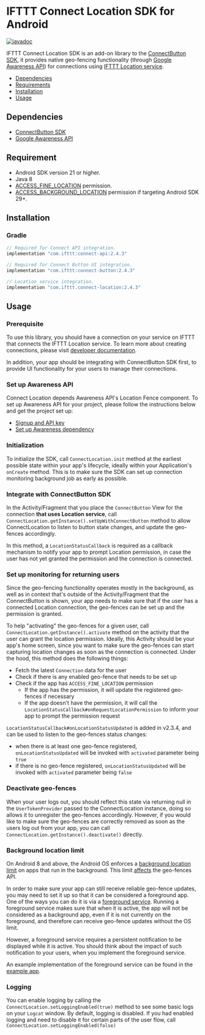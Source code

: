 # IFTTT Connect Location SDK for Android

[![javadoc](https://javadoc.io/badge2/com.ifttt/connect-location/javadoc.svg)](https://javadoc.io/doc/com.ifttt/connect-location)

IFTTT Connect Location SDK is an add-on library to the [ConnectButton SDK](https://github.com/IFTTT/ConnectSDK-Android/blob/master/README.md), it provides native geo-fencing functionality (through [Google Awareness API](https://developers.google.com/awareness)) for connections using [IFTTT Location service](https://ifttt.com/location).

* [Dependencies](#)
* [Requirements](#)
* [Installation](#)
* [Usage](#)

## Dependencies
* [ConnectButton SDK](https://github.com/IFTTT/ConnectSDK-Android)
* [Google Awareness API](https://developers.google.com/awareness)

## Requirement
* Android SDK version 21 or higher.
* Java 8
* [ACCESS_FINE_LOCATION](https://developer.android.com/reference/android/Manifest.permission#ACCESS_FINE_LOCATION) permission.
* [ACCESS_BACKGROUND_LOCATION](https://developer.android.com/reference/android/Manifest.permission#ACCESS_BACKGROUND_LOCATION) permission if targeting Android SDK 29+.

## Installation
### Gradle
```groovy
// Required for Connect API integration.
implementation "com.ifttt:connect-api:2.4.3"

// Required for Connect Button UI integration.
implementation "com.ifttt:connect-button:2.4.3"

// Location service integration. 
implementation "com.ifttt.connect-location:2.4.3"
```

## Usage
### Prerequisite
To use this library, you should have a connection on your service on IFTTT that connects the IFTTT Location service. To learn more about creating connections, please visit [developer documentation](https://platform.ifttt.com/docs/connections).

In addition, your app should be integrating with ConnectButton SDK first, to provide UI functionality for your users to manage their connections.
### Set up Awareness API
Connect Location depends Awareness API's Location Fence component. To set up Awareness API for your project, please follow the instructions below and get the project set up:
* [Signup and API key](https://developers.google.com/awareness/android-api/get-a-key)
* [Set up Awareness dependency](https://developers.google.com/awareness/android-api/get-started)

### Initialization
To initialize the SDK, call `ConnectLocation.init` method at the earliest possible state within your app's lifecycle, ideally within your Application's `onCreate` method. This is to make sure the SDK can set up connection monitoring background job as early as possible.

### Integrate with ConnectButton SDK
In the Activity/Fragment that you place the `ConnectButton` View for the connection **that uses Location service**, call `ConnectLocation.getInstance().setUpWithConnectButton` method to allow ConnectLocation to listen to button state changes, and update the geo-fences accordingly.

In this method, a `LocationStatusCallback` is required as a callback mechanism to notify your app to prompt Location permission, in case the user has not yet granted the permission and the connection is connected.

### Set up monitoring for returning users
Since the geo-fencing functionality operates mostly in the background, as well as in context that's outside of the Activity/Fragment that the ConnectButton is shown, your app needs to make sure that if the user has a connected Location connection, the geo-fences can be set up and the permission is granted.

To help "activating" the geo-fences for a given user, call `ConnectLocation.getInstance().activate` method on the activity that the user can grant the location permission. Ideally, this Activity should be your app's home screen, since you want to make sure the geo-fences can start capturing location changes as soon as the connection is connected. Under the hood, this method does the following things:
* Fetch the latest `Connection` data for the user
* Check if there is any enabled geo-fence that needs to be set up
* Check if the app has `ACCESS_FINE_LOCATION` permission
  * If the app has the permission, it will update the registered geo-fences if necessary
  * If the app doesn't have the permission, it will call the `LocationStatusCallback#onRequestLocationPermission` to inform your app to prompt the permission request

`LocationStatusCallback#onLocationStatusUpdated` is added in v2.3.4, and can be used to listen to the geo-fences status changes:
* when there is at least one geo-fence registered, `onLocationStatusUpdated` will be invoked with `activated` parameter being `true`
* if there is no geo-fence registered, `onLocationStatusUpdated` will be invoked with `activated` parameter being `false`

### Deactivate geo-fences
When your user logs out, you should reflect this state via returning null in the `UserTokenProvider` passed to the ConnectLocation instance, doing so allows it to unregister the geo-fences accordingly. However, if you would like to make sure the geo-fences are correctly removed as soon as the users log out from your app, you can call `ConnectLocation.getInstance().deactivate()` directly.

### Background location limit
On Android 8 and above, the Android OS enforces a [background location limit](https://developer.android.com/about/versions/oreo/background-location-limits) on apps that run in the background. This limit [affects](https://developer.android.com/about/versions/oreo/background-location-limits#apis) the geo-fences API.

In order to make sure your app can still receive reliable geo-fence updates, you may need to set it up so that it can be considered a foreground app. One of the ways you can do it is via a [foreground service](https://developer.android.com/guide/components/foreground-services). Running a foreground service makes sure that when it is active, the app will not be considered as a background app, even if it is not currently on the foreground, and therefore can receive geo-fence updates without the OS limit.

However, a foreground service requires a persistent notification to be displayed while it is active. You should think about the impact of such notification to your users, when you implement the foreground service.

An example implementation of the foreground service can be found in the [example app](https://github.com/IFTTT/ConnectSDK-Android/blob/master/app/src/main/java/com/ifttt/groceryexpress/LocationForegroundService.kt).

### Logging
You can enable logging by calling the `ConnectLocation.setLoggingEnabled(true)` method to see some basic logs on your `Logcat` window. By default, logging is disabled. If you had enabled logging and need to disable it for certain parts of the user flow, call `ConnectLocation.setLoggingEnabled(false)`
